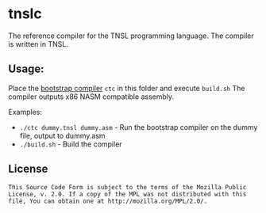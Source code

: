 # tnslc

The reference compiler for the TNSL programming language.  The compiler is written in TNSL.

## Usage:

Place the [bootstrap compiler](https://git.cshift.net/CircleShift/ctc) `ctc` in this folder and execute `build.sh`
The compiler outputs x86 NASM compatible assembly.

Examples:
- `./ctc dummy.tnsl dummy.asm` - Run the bootstrap compiler on the dummy file, output to dummy.asm
- `./build.sh` - Build the compiler

## License

	This Source Code Form is subject to the terms of the Mozilla Public
	License, v. 2.0. If a copy of the MPL was not distributed with this
	file, You can obtain one at http://mozilla.org/MPL/2.0/.
